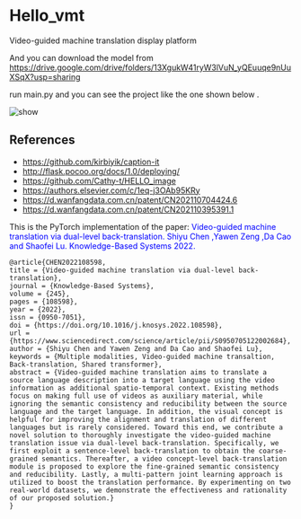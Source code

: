 # Hello_vmt
Video-guided machine translation display platform

And you can download the model from https://drive.google.com/drive/folders/13XgukW41ryW3lVuN_yQEuuqe9nUuXSqX?usp=sharing

run main.py and you can see the project like the one shown below .

<img src="https://github.com/Cathy-t/Hello_vmt/blob/main/vmt.gif" alt="show" />

## References
- https://github.com/kirbiyik/caption-it
- http://flask.pocoo.org/docs/1.0/deploying/
- https://github.com/Cathy-t/HELLO_image
- https://authors.elsevier.com/c/1eq-j3OAb95KRy
- https://d.wanfangdata.com.cn/patent/CN202110704424.6
- https://d.wanfangdata.com.cn/patent/CN202110395391.1

This is the PyTorch implementation of the paper: 
<font color=blue>Video-guided machine translation via dual-level back-translation. Shiyu Chen ,Yawen Zeng ,Da Cao and Shaofei Lu. Knowledge-Based Systems 2022.</font>

```
@article{CHEN2022108598,
title = {Video-guided machine translation via dual-level back-translation},
journal = {Knowledge-Based Systems},
volume = {245},
pages = {108598},
year = {2022},
issn = {0950-7051},
doi = {https://doi.org/10.1016/j.knosys.2022.108598},
url = {https://www.sciencedirect.com/science/article/pii/S0950705122002684},
author = {Shiyu Chen and Yawen Zeng and Da Cao and Shaofei Lu},
keywords = {Multiple modalities, Video-guided machine transaltion, Back-translation, Shared transformer},
abstract = {Video-guided machine translation aims to translate a source language description into a target language using the video information as additional spatio-temporal context. Existing methods focus on making full use of videos as auxiliary material, while ignoring the semantic consistency and reducibility between the source language and the target language. In addition, the visual concept is helpful for improving the alignment and translation of different languages but is rarely considered. Toward this end, we contribute a novel solution to thoroughly investigate the video-guided machine translation issue via dual-level back-translation. Specifically, we first exploit a sentence-level back-translation to obtain the coarse-grained semantics. Thereafter, a video concept-level back-translation module is proposed to explore the fine-grained semantic consistency and reducibility. Lastly, a multi-pattern joint learning approach is utilized to boost the translation performance. By experimenting on two real-world datasets, we demonstrate the effectiveness and rationality of our proposed solution.}
}
